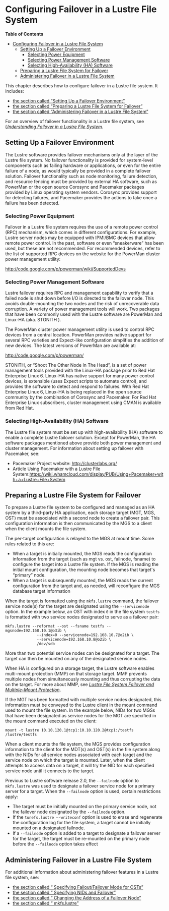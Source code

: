 # Configuring Failover in a Lustre File System

**Table of Contents**

- [Configuring Failover in a Lustre File System](#configuring-failover-in-a-lustre-file-system)
  * [Setting Up a Failover Environment](#setting-up-a-failover-environment)
    + [Selecting Power Equipment](#selecting-power-equipment)
    + [Selecting Power Management Software](#selecting-power-management-software)
    + [Selecting High-Availability (HA) Software](#selecting-high-availability-ha-software)
  * [Preparing a Lustre File System for Failover](#preparing-a-lustre-file-system-for-failover)
  * [Administering Failover in a Lustre File System](#administering-failover-in-a-lustre-file-system)

This chapter describes how to configure failover in a Lustre file system. It includes:

- [the section called “Setting Up a Failover Environment”](#setting-up-a-failover-environment)
- [the section called “Preparing a Lustre File System for Failover”](#preparing-a-lustre-file-system-for-failover)
- [the section called “Administering Failover in a Lustre File System”](#administering-failover-in-a-lustre-file-system)

For an overview of failover functionality in a Lustre file system, see [*Understanding Failover in a Lustre File System*](02-Introducing%20the%20Lustre%20File%20System.md#understanding-failover-in-a-lustre-file-system).

## Setting Up a Failover Environment

The Lustre software provides failover mechanisms only at the layer of the Lustre file system. No failover functionality is provided for system-level components such as failing hardware or applications, or even for the entire failure of a node, as would typically be provided in a complete failover solution. Failover functionality such as node monitoring, failure detection, and resource fencing must be provided by external HA software, such as PowerMan or the open source Corosync and Pacemaker packages provided by Linux operating system vendors. Corosync provides support for detecting failures, and Pacemaker provides the actions to take once a failure has been detected.

### Selecting Power Equipment

Failover in a Lustre file system requires the use of a remote power control (RPC) mechanism, which comes in different configurations. For example, Lustre server nodes may be equipped with IPMI/BMC devices that allow remote power control. In the past, software or even “sneakerware” has been used, but these are not recommended. For recommended devices, refer to the list of supported RPC devices on the website for the PowerMan cluster power management utility:

<http://code.google.com/p/powerman/wiki/SupportedDevs>

### Selecting Power Management Software

Lustre failover requires RPC and management capability to verify that a failed node is shut down before I/O is directed to the failover node. This avoids double-mounting the two nodes and the risk of unrecoverable data corruption. A variety of power management tools will work. Two packages that have been commonly used with the Lustre software are PowerMan and Linux-HA (aka. STONITH ).

The PowerMan cluster power management utility is used to control RPC devices from a central location. PowerMan provides native support for several RPC varieties and Expect-like configuration simplifies the addition of new devices. The latest versions of PowerMan are available at:

<http://code.google.com/p/powerman/>

STONITH, or “Shoot The Other Node In The Head”, is a set of power management tools provided with the Linux-HA package prior to Red Hat Enterprise Linux 6. Linux-HA has native support for many power control devices, is extensible (uses Expect scripts to automate control), and provides the software to detect and respond to failures. With Red Hat Enterprise Linux 6, Linux-HA is being replaced in the open source community by the combination of Corosync and Pacemaker. For Red Hat Enterprise Linux subscribers, cluster management using CMAN is available from Red Hat.

### Selecting High-Availability (HA) Software

The Lustre file system must be set up with high-availability (HA) software to enable a complete Lustre failover solution. Except for PowerMan, the HA software packages mentioned above provide both power management and cluster management. For information about setting up failover with Pacemaker, see:

- Pacemaker Project website: <http://clusterlabs.org/>
- Article Using Pacemaker with a Lustre File System:<https://wiki.whamcloud.com/display/PUB/Using+Pacemaker+with+a+Lustre+File+System>

## Preparing a Lustre File System for Failover

To prepare a Lustre file system to be configured and managed as an HA system by a third-party HA application, each storage target (MGT, MGS, OST) must be associated with a second node to create a failover pair. This configuration information is then communicated by the MGS to a client when the client mounts the file system.

The per-target configuration is relayed to the MGS at mount time. Some rules related to this are:

- When a target is initially mounted, the MGS reads the configuration information from the target (such as mgt vs. ost, failnode, fsname) to configure the target into a Lustre file system. If the MGS is reading the initial mount configuration, the mounting node becomes that target's “primary” node.
- When a target is subsequently mounted, the MGS reads the current configuration from the target and, as needed, will reconfigure the MGS database target information

When the target is formatted using the `mkfs.lustre` command, the failover service node(s) for the target are designated using the `--servicenode` option. In the example below, an OST with index `0` in the file system `testfs` is formatted with two service nodes designated to serve as a failover pair:

```
mkfs.lustre --reformat --ost --fsname testfs --mgsnode=192.168.10.1@o3ib \  
              --index=0 --servicenode=192.168.10.7@o2ib \
              --servicenode=192.168.10.8@o2ib \  
              /dev/sdb
```

More than two potential service nodes can be designated for a target. The target can then be mounted on any of the designated service nodes.

When HA is configured on a storage target, the Lustre software enables multi-mount protection (MMP) on that storage target. MMP prevents multiple nodes from simultaneously mounting and thus corrupting the data on the target. For more about MMP, see [*Lustre File System Failover and Multiple-Mount Protection*](03.13-Lustre%20File%20System%20Failover%20and%20Multiple-Mount%20Protection.md).

If the MGT has been formatted with multiple service nodes designated, this information must be conveyed to the Lustre client in the mount command used to mount the file system. In the example below, NIDs for two MGSs that have been designated as service nodes for the MGT are specified in the mount command executed on the client:

```
mount -t lustre 10.10.120.1@tcp1:10.10.120.2@tcp1:/testfs /lustre/testfs
```

When a client mounts the file system, the MGS provides configuration information to the client for the MDT(s) and OST(s) in the file system along with the NIDs for all service nodes associated with each target and the service node on which the target is mounted. Later, when the client attempts to access data on a target, it will try the NID for each specified service node until it connects to the target.

Previous to Lustre software release 2.0, the `--failnode` option to `mkfs.lustre` was used to designate a failover service node for a primary server for a target. When the `--failnode` option is used, certain restrictions apply:

- The target must be initially mounted on the primary service node, not the failover node designated by the `--failnode` option.
- If the `tunefs.lustre –-writeconf` option is used to erase and regenerate the configuration log for the file system, a target cannot be initially mounted on a designated failnode.
- If a `--failnode` option is added to a target to designate a failover server for the target, the target must be re-mounted on the primary node before the `--failnode` option takes effect

## Administering Failover in a Lustre File System

For additional information about administering failover features in a Lustre file system, see:

- [the section called “ Specifying Failout/Failover Mode for OSTs”](03.02-Lustre%20Operations.md#specifying-failoutfailover-mode-for-osts)
- [the section called “ Specifying NIDs and Failover”](03.02-Lustre%20Operations.md#specifying-nids-and-failover)
- [the section called “ Changing the Address of a Failover Node”](03.03-Lustre%20Maintenance.md#changing-the-address-of-a-failover-node)
- [the section called “ mkfs.lustre”](06.07-System%20Configuration%20Utilities.md#mkfslustre)